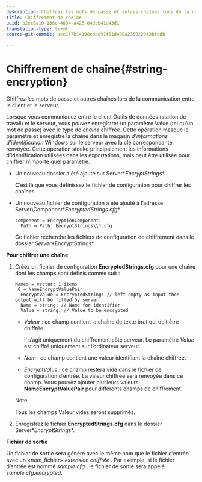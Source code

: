 ```yaml
---
description: Chiffrez les mots de passe et autres chaînes lors de la communication entre le client et le serveur.
title: Chiffrement de chaîne
uuid: b2ec6a10-136c-4694-a425-04dbb41d43d1
translation-type: tm+mt
source-git-commit: aec1f7b14198cdde91f61d490a235022943bfedb

---
```



# Chiffrement de chaîne{#string-encryption}

Chiffrez les mots de passe et autres chaînes lors de la communication entre le client et le serveur.

Lorsque vous communiquez entre le client Outils de données (station de travail) et le serveur, vous pouvez enregistrer un paramètre Value (tel qu’un mot de passe) avec le type de *chaîne* chiffrée. Cette opération masque le paramètre et enregistre la chaîne dans le magasin *d’informations d’identification* Windows sur le serveur avec la clé correspondante renvoyée. Cette opération stocke principalement les informations d’identification utilisées dans les exportations, mais peut être utilisée pour chiffrer n’importe quel paramètre.

* Un nouveau dossier a été ajouté sur Server\**EncryptStrings**.

   C’est là que vous définissez le fichier de configuration pour chiffrer les chaînes.

* Un nouveau fichier de configuration a été ajouté à l’adresse Server\Component\**EncryptedStrings.cfg**.

   ```
   component = EncryptionComponent:
     Path = Path: EncryptStrings\\*.cfg
   ```

   Ce fichier recherche les fichiers de configuration de chiffrement dans le dossier *Server*\*EncryptStrings*.

**Pour chiffrer une chaîne**:

1. Créez un fichier de configuration **EncryptedStrings.cfg** pour une chaîne dont les champs sont définis comme suit :

   ```
   Names = vector: 1 items
    0 = NameEncryptValuePair:
     EncryptValue = EncryptedString: // left empty as input then output will be filled by server
     Name = string: // Name for identifier 
     Value = string: // Value to be encrypted
   ```

   * *Valeur* : ce champ contient la chaîne de texte brut qui doit être chiffrée.

      Il s’agit uniquement du chiffrement côté serveur. Le paramètre *Value* est chiffré uniquement sur l’ordinateur serveur.

   * *Nom* : ce champ contient une valeur identifiant la chaîne chiffrée.
   * *EncryptValue* : ce champ restera vide dans le fichier de configuration d’entrée. La valeur chiffrée sera renvoyée dans ce champ.
   Vous pouvez ajouter plusieurs valeurs **NameEncryptValuePair** pour différents champs de chiffrement.

   >[!NOTE]
   >
   >Tous les champs Valeur vides seront supprimés.

1. Enregistrez le fichier **EncryptedStrings.cfg** dans le dossier Server\**EncryptStrings**.

**Fichier de sortie**

Un fichier de sortie sera généré avec le même nom que le fichier d’entrée avec un &lt;*nom*_fichier>.*extension chiffrée* . Par exemple, si le fichier d’entrée est nommé *sample.cfg* , le fichier de sortie sera appelé *sample.cfg.encrypted*.
